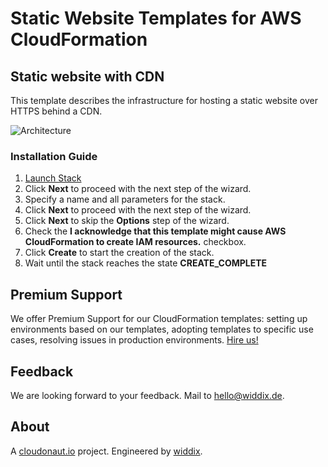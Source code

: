 # Static Website Templates for AWS CloudFormation

## Static website with CDN
This template describes the infrastructure for hosting a static website over HTTPS behind a CDN.

![Architecture](./static-website.png?raw=true "Architecture")

### Installation Guide
1. <a href="https://console.aws.amazon.com/cloudformation/home#/stacks/new?stackName=static-website&templateURL=https://s3-eu-west-1.amazonaws.com/widdix-aws-cf-templates-releases-eu-west-1/__VERSION__static-website/static-website.yaml">Launch Stack</a>
1. Click **Next** to proceed with the next step of the wizard.
1. Specify a name and all parameters for the stack.
1. Click **Next** to proceed with the next step of the wizard.
1. Click **Next** to skip the **Options** step of the wizard.
1. Check the **I acknowledge that this template might cause AWS CloudFormation to create IAM resources.** checkbox.
1. Click **Create** to start the creation of the stack.
1. Wait until the stack reaches the state **CREATE_COMPLETE**

## Premium Support
We offer Premium Support for our CloudFormation templates: setting up environments based on our templates, adopting templates to specific use cases, resolving issues in production environments. [Hire us!](https://widdix.net/)

## Feedback
We are looking forward to your feedback. Mail to [hello@widdix.de](mailto:hello@widdix.de).

## About
A [cloudonaut.io](https://cloudonaut.io/templates-for-aws-cloudformation/) project. Engineered by [widdix](https://widdix.net).
